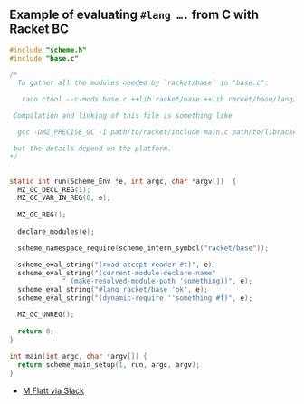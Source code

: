 ## Example of evaluating `#lang ….` from C with Racket BC

```c
#include "scheme.h"
#include "base.c"

/* 
  To gather all the modules needed by `racket/base` in "base.c":

   raco ctool --c-mods base.c ++lib racket/base ++lib racket/base/lang/reader ++lib racket/runtime-config

 Compilation and linking of this file is something like

  gcc -DMZ_PRECISE_GC -I path/to/racket/include main.c path/to/libracket3m.a

 but the details depend on the platform.
*/


static int run(Scheme_Env *e, int argc, char *argv[])  {
  MZ_GC_DECL_REG(1);
  MZ_GC_VAR_IN_REG(0, e);
  
  MZ_GC_REG();
  
  declare_modules(e);

  scheme_namespace_require(scheme_intern_symbol("racket/base"));

  scheme_eval_string("(read-accept-reader #t)", e);
  scheme_eval_string("(current-module-declare-name"
		     " (make-resolved-module-path 'something))", e);
  scheme_eval_string("#lang racket/base 'ok", e);
  scheme_eval_string("(dynamic-require ''something #f)", e);							     

  MZ_GC_UNREG();
  
  return 0;
}
  
int main(int argc, char *argv[]) {
  return scheme_main_setup(1, run, argc, argv);
}
```
- [M Flatt via Slack](https://racket.slack.com/archives/C06V96CKX/p1590796695123000?thread_ts=1590774810.118200&cid=C06V96CKX)